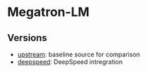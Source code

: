 # Megatron-LM

## Versions
* [upstream](upstream): baseline source for comparison
* [deepspeed](deepspeed): DeepSpeed intregration

